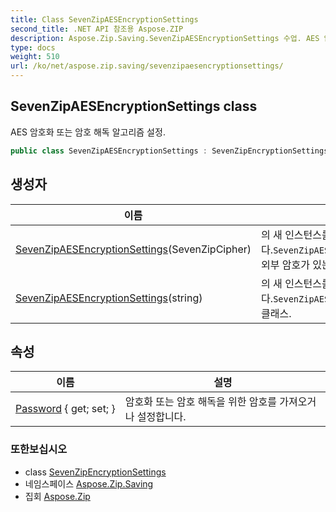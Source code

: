 ```yaml
---
title: Class SevenZipAESEncryptionSettings
second_title: .NET API 참조용 Aspose.ZIP
description: Aspose.Zip.Saving.SevenZipAESEncryptionSettings 수업. AES 암호화 또는 암호 해독 알고리즘 설정.
type: docs
weight: 510
url: /ko/net/aspose.zip.saving/sevenzipaesencryptionsettings/
---
```

## SevenZipAESEncryptionSettings class

AES 암호화 또는 암호 해독 알고리즘 설정.

```csharp
public class SevenZipAESEncryptionSettings : SevenZipEncryptionSettings
```

## 생성자

| 이름 | 설명 |
| --- | --- |
| [SevenZipAESEncryptionSettings](sevenzipaesencryptionsettings/#constructor)(SevenZipCipher) | 의 새 인스턴스를 초기화합니다.`SevenZipAESEncryptionSettings` 외부 암호가 있는 클래스. |
| [SevenZipAESEncryptionSettings](sevenzipaesencryptionsettings/#constructor_1)(string) | 의 새 인스턴스를 초기화합니다.`SevenZipAESEncryptionSettings` 클래스. |

## 속성

| 이름 | 설명 |
| --- | --- |
| [Password](../../aspose.zip.saving/sevenzipencryptionsettings/password/) { get; set; } | 암호화 또는 암호 해독을 위한 암호를 가져오거나 설정합니다. |

### 또한보십시오

* class [SevenZipEncryptionSettings](../sevenzipencryptionsettings/)
* 네임스페이스 [Aspose.Zip.Saving](../../aspose.zip.saving/)
* 집회 [Aspose.Zip](../../)


